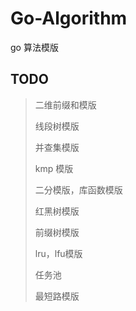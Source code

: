 # Go-Algorithm
go 算法模版

## TODO
> 二维前缀和模版
> 
> 线段树模版
> 
> 并查集模版
> 
> kmp 模版
> 
> 二分模版，库函数模版
> 
> 红黑树模版
> 
> 前缀树模版
> 
> lru，lfu模版
> 
> 任务池
> 
> 最短路模版
>

